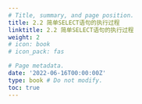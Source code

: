 ```yaml
---
# Title, summary, and page position.
title: 2.2 简单SELECT语句的执行过程
linktitle: 2.2 简单SELECT语句的执行过程
weight: 2 
# icon: book
# icon_pack: fas

# Page metadata.
date: '2022-06-16T00:00:00Z'
type: book # Do not modify.
toc: true
---
```

